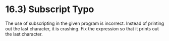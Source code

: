 # 16.3) Subscript Typo

The use of subscripting in the given program is incorrect. Instead of printing
out the last character, it is crashing. Fix the expression so that it prints out
the last character.
